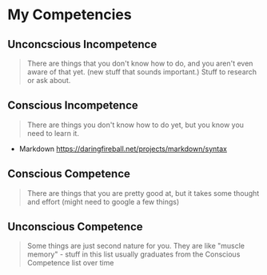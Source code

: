# My Competencies

## Unconcscious Incompetence
> There are things that you don't know how to do, and you aren't even aware of that yet. (new stuff that sounds important.) Stuff to research or ask about.



## Conscious Incompetence
> There are things you don't know how to do yet, but you know you need to learn it.

- Markdown https://daringfireball.net/projects/markdown/syntax



## Conscious Competence
> There are things that you are pretty good at, but it takes some thought and effort (might need to google a few things)



## Unconscious Competence
> Some things are just second nature for you. They are like "muscle memory" - stuff in this list usually graduates from the Conscious Competence list over time